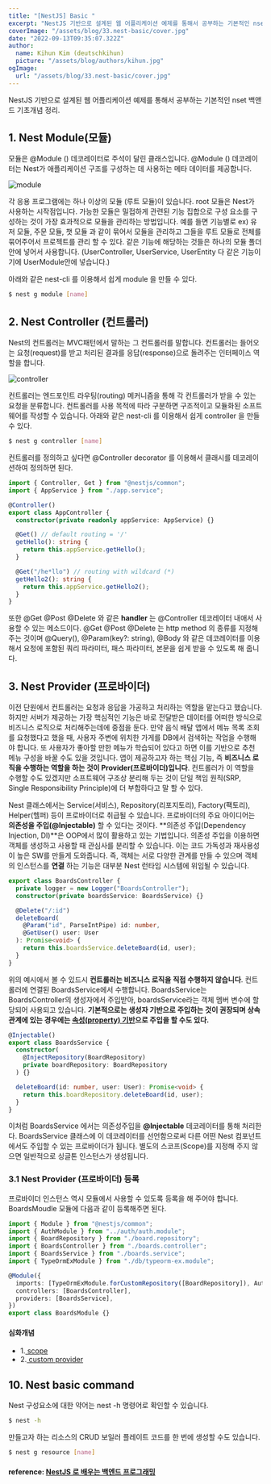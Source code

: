 ```yaml
---
title: "[NestJS] Basic "
excerpt: "NestJS 기반으로 설계된 웹 어플리케이션 예제를 통해서 공부하는 기본적인 nset 백앤드 기초개념 정리"
coverImage: "/assets/blog/33.nest-basic/cover.jpg"
date: "2022-09-13T09:35:07.322Z"
author:
  name: Kihun Kim (deutschkihun)
  picture: "/assets/blog/authors/kihun.jpg"
ogImage:
  url: "/assets/blog/33.nest-basic/cover.jpg"
---
```


NestJS 기반으로 설계된 웹 어플리케이션 예제를 통해서 공부하는 기본적인 nset 백앤드 기초개념 정리.

## 1. Nest Module(모듈)

모듈은 @Module () 데코레이터로 주석이 달린 클래스입니다. @Module () 데코레이터는 Nest가 애플리케이션 구조를 구성하는 데 사용하는 메타 데이터를 제공합니다.

![module](/assets/blog/33.nest-basic/module.png)

각 응용 프로그램에는 하나 이상의 모듈 (루트 모듈)이 있습니다. root 모듈은 Nest가 사용하는 시작점입니다. 가능한 모듈은 밀접하게 관련된 기능 집합으로 구성 요소를 구성하는 것이 가장 효과적으로 모듈을 관리하는 방법입니다.
예를 들면 기능별로 ex) 유저 모듈, 주문 모듈, 챗 모듈 과 같이 묶어서 모듈을 관리하고 그들을 루트 모듈로 전체를 묶어주어서 프로젝트를 관리 할 수 있다. 같은 기능에 해당하는 것들은 하나의 모듈 폴더안에 넣어서 사용합니다. (UserController, UserService, UserEntity 다 같은 기능이기에 UserModule안에 넣습니다.)

아래와 같은 nest-cli 를 이용해서 쉽게 module 을 만들 수 있다.

```bash
$ nest g module [name]
```

## 2. Nest Controller (컨트롤러)

Nest의 컨트롤러는 MVC패턴에서 말하는 그 컨트롤러를 말합니다. 컨트롤러는 들어오는 요청(request)를 받고 처리된 결과를 응답(response)으로 돌려주는 인터페이스 역할을 합니다.

![controller](/assets/blog/33.nest-basic/controller.png)

컨트롤러는 엔드포인트 라우팅(routing) 메커니즘을 통해 각 컨트롤러가 받을 수 있는 요청을 분류합니다. 컨트롤러를 사용 목적에 따라 구분하면 구조적이고 모듈화된 소프트웨어를 작성할 수 있습니다. 아래와 같은 nest-cli 를 이용해서 쉽게 controller 을 만들 수 있다.

```bash
$ nest g controller [name]
```

컨트롤러를 정의하고 싶다면 @Controller decorator 를 이용해서 클래시를 데코레이션하여 정의하면 된다.

```ts
import { Controller, Get } from "@nestjs/common";
import { AppService } from "./app.service";

@Controller()
export class AppController {
  constructor(private readonly appService: AppService) {}

  @Get() // default routing = '/'
  getHello(): string {
    return this.appService.getHello();
  }

  @Get("/he*llo") // routing with wildcard (*)
  getHello2(): string {
    return this.appService.getHello2();
  }
}
```

또한 @Get @Post @Delete 와 같은 **handler** 는 @Controller 데코레이터 내애서 사용할 수 있는 메소드이다. @Get @Post @Delete 는 http method 의 종류를 지정해주는 것이며 @Query(), @Param(key?: string), @Body 와 같은 데코레이터를 이용해서 요청에 포함된 쿼리 파라미터, 패스 파라미터, 본문을 쉽게 받을 수 있도록 해 줍니다.

## 3. Nest Provider (프로바이더)

이전 단원에서 컨트롤러는 요청과 응답을 가공하고 처리하는 역할을 맡는다고 했습니다. 하지만 서버가 제공하는 가장 핵심적인 기능은 바로 전달받은 데이터를 어떠한 방식으로 비즈니스 로직으로 처리해주는데에 중점을 둔다. 만약 음식 배달 앱에서 메뉴 목록 조회를 요청했다고 했을 때, 사용자 주변에 위치한 가게를 DB에서 검색하는 작업을 수행해야 합니다. 또 사용자가 좋아할 만한 메뉴가 학습되어 있다고 하면 이를 기반으로 추천 메뉴 구성을 바꿀 수도 있을 것입니다. 앱이 제공하고자 하는 핵심 기능, 즉 **비즈니스 로직을 수행하는 역할을 하는 것이 Provider(프로바이더)입니다**. 컨트롤러가 이 역할을 수행할 수도 있겠지만 소프트웨어 구조상 분리해 두는 것이 단일 책임 원칙(SRP, Single Responsibility Principle)에 더 부합하다고 말 할 수 있다.

Nest 클래스에서는 Service(서비스), Repository(리포지토리), Factory(팩토리), Helper(헬퍼) 등이 프로바이더로 취급될 수 있습니다. 프로바이더의 주요 아이디어는 **의존성을 주입(@Injectable)** 할 수 있다는 것이다. **의존성 주입(Dependency Injection, DI)**은 OOP에서 많이 활용하고 있는 기법입니다. 의존성 주입을 이용하면 객체를 생성하고 사용할 때 관심사를 분리할 수 있습니다. 이는 코드 가독성과 재사용성이 높은 SW를 만들게 도와줍니다. 즉, 객체는 서로 다양한 관계를 만들 수 있으며 객체의 인스턴스를 **연결** 하는 기능은 대부분 Nest 런타임 시스템에 위임될 수 있습니다.

```ts
export class BoardsController {
  private logger = new Logger("BoardsController");
  constructor(private boardsService: BoardsService) {}

  @Delete("/:id")
  deleteBoard(
    @Param("id", ParseIntPipe) id: number,
    @GetUser() user: User
  ): Promise<void> {
    return this.boardsService.deleteBoard(id, user);
  }
}
```

위의 예시에서 볼 수 있드시 **컨트롤러는 비즈니스 로직을 직접 수행하지 않습니다**. 컨트롤러에 연결된 BoardsService에서 수행합니다. BoardsService는 BoardsController의 생성자에서 주입받아, boardsService라는 객체 멤버 변수에 할당되어 사용되고 있습니다. **기본적으로는 생성자 기반으로 주입하는 것이 권장되며 상속관계에 있는 경우에는 [속성(property) 기반](https://wikidocs.net/148511)으로 주입을 할 수도 있다.**

```ts
@Injectable()
export class BoardsService {
  constructor(
    @InjectRepository(BoardRepository)
    private boardRepository: BoardRepository
  ) {}

  deleteBoard(id: number, user: User): Promise<void> {
    return this.boardRepository.deleteBoard(id, user);
  }
}
```

이처럼 BoardsService 에서는 의존성주입을 **@Injectable** 데코레이터를 통해 처리한다. BoardsService 클래스에 이 데코레이터를 선언함으로써 다른 어떤 Nest 컴포넌트에서도 주입할 수 있는 프로바이더가 됩니다. 별도의 스코프(Scope)를 지정해 주지 않으면 일반적으로 싱글톤 인스턴스가 생성됩니다.

### 3.1 Nest Provider (프로바이더) 등록

프로바이더 인스턴스 역시 모듈에서 사용할 수 있도록 등록을 해 주어야 합니다. BoardsMoudle 모듈에 다음과 같이 등록해주면 된다.

```ts
import { Module } from "@nestjs/common";
import { AuthModule } from "../auth/auth.module";
import { BoardRepository } from "./board.repository";
import { BoardsController } from "./boards.controller";
import { BoardsService } from "./boards.service";
import { TypeOrmExModule } from "./db/typeorm-ex.module";

@Module({
  imports: [TypeOrmExModule.forCustomRepository([BoardRepository]), AuthModule],
  controllers: [BoardsController],
  providers: [BoardsService],
})
export class BoardsModule {}
```

#### 심화개념

- 1.[ scope ](https://wikidocs.net/150160)
- 2.[ custom provider ](https://wikidocs.net/150149)

## 10. Nest basic command

Nest 구성요소에 대한 약어는 nest -h 명령어로 확인할 수 있습니다.

```bash
$ nest -h
```

만들고자 하는 리소스의 CRUD 보일러 플레이트 코드를 한 번에 생성할 수도 있습니다.

```bash
$ nest g resource [name]
```

#### reference: [ NestJS 로 배우는 백엔드 프로그래밍 ](https://wikidocs.net/book/7059)
